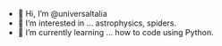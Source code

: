 - 👋 Hi, I’m @universaltalia
- 👀 I’m interested in ... astrophysics, spiders.
- 🌱 I’m currently learning ... how to code using Python.

<!---
universaltalia/universaltalia is a ✨ special ✨ repository because its `README.md` (this file) appears on your GitHub profile.
You can click the Preview link to take a look at your changes.
--->
